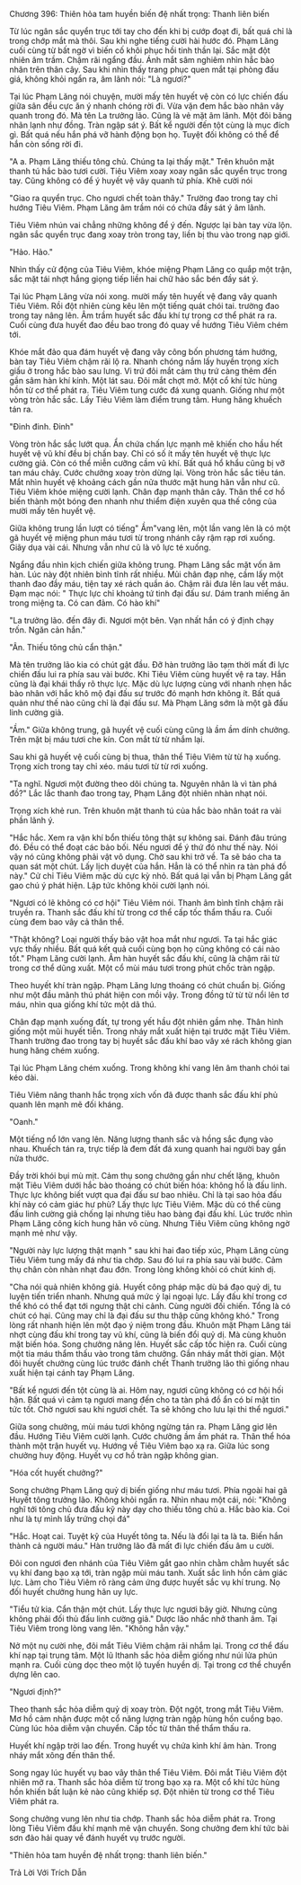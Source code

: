 




Chương 396: Thiên hỏa tam huyền biến đệ nhất trọng: Thanh liên biến


Từ lúc ngân sắc quyển trục tới tay cho đến khi bị cướp đoạt đi, bất quá chỉ là trong chớp mắt mà thôi. Sau khi nghe tiếng cười hài hước đó. Phạm Lăng cuối cùng từ bất ngờ vì biến cố khôi phục hồi tinh thần lại. Sắc mặt đột nhiên âm trầm. Chậm rãi ngẩng đầu. Ánh mắt sâm nghiêm nhìn hắc bào nhân trên thân cây. Sau khi nhìn thấy trang phục quen mắt tại phòng đấu giá, không khỏi ngẩn ra, âm lãnh nói: "Là ngươi?"

Tại lúc Phạm Lăng nói chuyện, mười mấy tên huyết vệ còn có lực chiến đấu giữa sân đều cực ăn ý nhanh chóng rời đi. Vừa vặn đem hắc bào nhân vây quanh trong đó. Mà tên La trưởng lão. Cũng là vẻ mặt âm lãnh. Một đôi băng nhãn lạnh như đồng. Tràn ngập sát ý. Bất kể người đến tột cùng là mục đích gì. Bất quá nếu hắn phá vỡ hành động bọn họ. Tuyệt đối không có thể để hắn còn sống rời đi.

"A a. Phạm Lăng thiếu tông chủ. Chúng ta lại thấy mặt." Trên khuôn mặt thanh tú hắc bào tươi cười. Tiêu Viêm xoay xoay ngân sắc quyển trục trong tay. Cũng không có để ý huyết vệ vây quanh tứ phía. Khẽ cười nói

"Giao ra quyển trục. Cho ngươi chết toàn thây." Trường đao trong tay chỉ hướng Tiêu Viêm. Phạm Lăng âm trầm nói có chứa đầy sát ý âm lãnh.

Tiêu Viêm nhún vai chẳng những không để ý đến. Ngược lại bàn tay vừa lộn. ngân sắc quyển trục đang xoay tròn trong tay, liền bị thu vào trong nạp giới.

"Hảo. Hảo."

Nhìn thấy cử động của Tiêu Viêm, khóe miệng Phạm Lăng co quắp một trận, sắc mặt tái nhợt hắng giọng tiếp liền hai chữ hảo sắc bén đầy sát ý.

Tại lúc Phạm Lăng vừa nói xong. mười mấy tên huyết vệ đang vây quanh Tiêu Viêm. Rồi đột nhiên cùng kêu lên một tiếng quát chói tai. trường đao trong tay nâng lên. Âm trầm huyết sắc đấu khí tự trong cơ thể phát ra ra. Cuối cùng đưa huyết đao đều bao trong đó quay về hướng Tiêu Viêm chém tới.

Khóe mắt đảo qua đám huyết vệ đang vây công bốn phương tám hướng, bàn tay Tiêu Viêm chậm rãi lộ ra. Nhanh chóng nắm lấy huyền trọng xích giấu ở trong hắc bào sau lưng. Vi trứ đôi mắt cảm thụ trứ càng thêm đến gần sâm hàn khí kính. Một lát sau. Đôi mắt chợt mở. Một cổ khí tức hùng hồn từ cơ thể phát ra. Tiêu Viêm tung cước đá xung quanh. Giống như một vòng tròn hắc sắc. Lấy Tiêu Viêm làm điểm trung tâm. Hung hăng khuếch tán ra.

"Đinh đinh. Đinh"

Vòng tròn hắc sắc lướt qua. Ẩn chứa chấn lực mạnh mẽ khiến cho hầu hết huyết vệ vũ khí đều bị chấn bay. Chỉ có số ít mấy tên huyết vệ thực lực cường giả. Còn có thể miễn cưỡng cầm vũ khí. Bất quá hổ khẩu cũng bị vỡ tan máu chảy. Cước chưởng xoay tròn dừng lại. Vòng tròn hắc sắc tiêu tán. Mắt nhìn huyết vệ khoảng cách gần nửa thước mặt hung hãn vẫn như cũ. Tiêu Viêm khóe miệng cười lạnh. Chân đạp mạnh thân cây. Thân thể cơ hồ biến thành một bóng đen nhanh như thiểm điện xuyên qua thế công của mười mấy tên huyết vệ.

Giữa không trung lần lượt có tiếng" Ầm"vang lên, một lần vang lên là có một gã huyết vệ miệng phun máu tươi từ trong nhánh cây rậm rạp rơi xuống. Giãy dụa vài cái. Nhưng vẫn như cũ là vô lực té xuống.

Ngẩng đầu nhìn kịch chiến giữa không trung. Phạm Lăng sắc mặt vốn âm hàn. Lúc này đột nhiên bình tĩnh rất nhiều. Mủi chân đạp nhẹ, cầm lấy một thanh đao đầy máu, tiện tay xé rách quần áo. Chậm rãi đưa lên lau vết máu. Đạm mạc nói: " Thực lực chỉ khoảng tứ tinh đại đấu sư. Dám tranh miếng ăn trong miệng ta. Có can đảm. Có hào khí"

"La trưởng lão. đến đây đi. Ngươi một bên. Vạn nhất hắn có ý định chạy trốn. Ngăn cản hắn."

"Ân. Thiếu tông chủ cẩn thận."

Mà tên trưởng lão kia có chút gật đầu. Đỡ hàn trưởng lão tạm thời mất đi lực chiến đấu lui ra phía sau vài bước. Khi Tiêu Viêm cùng huyết vệ ra tay. Hắn cũng là đại khái thấy rõ thực lực. Mặc dù lực lượng cùng với nhanh nhẹn hắc bào nhân với hắc khô mộ đại đấu sư trước đó mạnh hơn không ít. Bất quá quản như thế nào cũng chỉ là đại đấu sư. Mà Phạm Lăng sớm là một gã đấu linh cường giả.

"Ầm." Giữa không trung, gã huyết vệ cuối cùng cũng là ầm ầm dính chưởng. Trên mặt bị máu tươi che kín. Con mắt từ từ nhắm lại.

Sau khi gã huyết vệ cuối cùng bị thua, thân thể Tiêu Viêm từ từ hạ xuống. Trọng xích trong tay chỉ xéo. máu tươi từ từ rơi xuống.

"Ta nghĩ. Ngươi một đường theo dõi chúng ta. Nguyên nhân là vì tàn phá đồ?" Lắc lắc thanh đao trong tay, Phạm Lăng đột nhiên nhàn nhạt nói.

Trọng xích khẻ run. Trên khuôn mặt thanh tú của hắc bào nhân toát ra vài phần lãnh ý.

"Hắc hắc. Xem ra vận khí bổn thiếu tông thật sự không sai. Đánh đâu trúng đó. Đều có thể đoạt các bảo bối. Nếu ngươi để ý thứ đó như thế này. Nói vậy nó cũng không phải vật vô dụng. Chờ sau khi trở về. Ta sẽ báo cha ta quan sát một chút. Lấy lịch duyệt của hắn. Hẳn là có thể nhìn ra tàn phá đồ này." Cử chỉ Tiêu Viêm mặc dù cực kỳ nhỏ. Bất quá lại vẫn bị Phạm Lăng gắt gao chú ý phát hiện. Lập tức không khỏi cười lạnh nói.

"Ngươi có lẽ không có cơ hội" Tiêu Viêm nói. Thanh âm bình tĩnh chậm rãi truyền ra. Thanh sắc đấu khí từ trong cơ thể cấp tốc thẩm thấu ra. Cuối cùng đem bao vây cả thân thể.

"Thật không? Loại người thấy bảo vật hoa mắt như ngươi. Ta tại hắc giác vực thấy nhiều. Bất quá kết quả cuối cùng bọn họ cũng không có cái nào tốt." Phạm Lăng cười lạnh. Âm hàn huyết sắc đấu khí, cũng là chậm rãi từ trong cơ thể dũng xuất. Một cổ mùi máu tươi trong phút chốc tràn ngập.

Theo huyết khí tràn ngập. Phạm Lăng lưng thoáng có chút chuẩn bị. Giống như một đầu mãnh thú phát hiện con mồi vậy. Trong đồng tử từ từ nổi lên tơ máu, nhìn qua giống khí tức một dã thú.

Chân đạp mạnh xuống đất, tự trong yết hầu đột nhiên gầm nhẹ. Thân hình giống một mũi huyết tiễn. Trong nháy mắt xuất hiện tại trước mặt Tiêu Viêm. Thanh trường đao trong tay bị huyết sắc đấu khí bao vây xé rách không gian hung hăng chém xuống.

Tại lúc Phạm Lăng chém xuống. Trong không khí vang lên âm thanh chói tai kéo dài.

Tiêu Viêm nâng thanh hắc trọng xích vốn đã được thanh sắc đấu khí phủ quanh lên mạnh mẽ đối kháng.

"Oanh."

Một tiếng nổ lớn vang lên. Năng lượng thanh sắc và hồng sắc đụng vào nhau. Khuếch tán ra, trực tiếp là đem đất đá xung quanh hai người bay gần nửa thước.

Đầy trời khói bụi mù mịt. Cảm thụ song chưởng gần như chết lặng, khuôn mặt Tiêu Viêm dưới hắc bào thoáng có chút biến hóa: không hổ là đấu linh. Thực lực không biết vượt qua đại đấu sư bao nhiêu. Chỉ là tại sao hỏa đấu khí này có cảm giác hư phù? Lấy thực lực Tiêu Viêm. Mặc dù có thể cùng đấu linh cường giả chống lại nhưng tiêu hao bàng đại đấu khí. Lúc trước nhìn Phạm Lăng công kích hung hãn vô cùng. Nhưng Tiêu Viêm cũng không ngờ mạnh mẻ như vậy.

"Người này lực lượng thật mạnh " sau khi hai đao tiếp xúc, Phạm Lăng cùng Tiêu Viêm tung mấy đá như tia chớp. Sau đó lui ra phía sau vài bước. Cảm thụ chân còn nhàn nhạt đau đớn. Trong lòng không khỏi có chút kinh dị.

"Cha nói quả nhiên không giả. Huyết công pháp mặc dù bá đạo quỷ dị, tu luyện tiến triển nhanh. Nhưng quá mức ỷ lại ngoại lực. Lấy đấu khí trong cơ thể khó có thể đạt tới ngưng thật chi cảnh. Cùng người đối chiến. Tổng là có chút có hại. Cũng may chỉ là đại đấu sư thu thập cũng không khó." Trong lòng rất nhanh hiện lên một đạo ý niệm trong đầu. Khuôn mặt Phạm Lăng tái nhợt cùng đấu khí trong tay vũ khí, cũng là biến đổi quỷ dị. Mà cùng khuôn mặt biến hóa. Song chưởng nâng lên. Huyết sắc cấp tốc hiện ra. Cuối cùng một tia máu thẩm thấu vào trong tâm chưởng. Gần nháy mắt thời gian. Một đôi huyết chưởng cùng lúc trước đánh chết Thanh trưởng lão thì giống nhau xuất hiện tại cánh tay Phạm Lăng.

"Bất kể ngươi đến tột cùng là ai. Hôm nay, ngươi cũng không có cơ hội hối hận. Bất quá vì cảm tạ ngươi mang đến cho ta tàn phá đồ ẩn có bí mật tin tức tốt. Chờ ngươi sau khi ngươi chết. Ta sẽ không cho lưu lại thi thể ngươi."

Giữa song chưởng, mùi máu tươi không ngừng tán ra. Phạm Lăng giơ lên đầu. Hướng Tiêu Viêm cười lạnh. Cước chưởng ầm ầm phát ra. Thân thể hóa thành một trận huyết vụ. Hướng về Tiêu Viêm bạo xạ ra. Giữa lúc song chưởng huy động. Huyết vụ cơ hồ tràn ngập không gian.

"Hóa cốt huyết chưởng?"

Song chưởng Phạm Lăng quỷ dị biến giống như máu tươi. Phía ngoài hai gã Huyết tông trưởng lão. Không khỏi ngẩn ra. Nhìn nhau một cái, nói: "Không nghĩ tới tông chủ đưa đấu kỹ này dạy cho thiếu tông chủ a. Hắc bào kia. Coi như là tự mình lấy trứng chọi đá"

"Hắc. Hoạt cai. Tuyệt kỹ của Huyết tông ta. Nếu là đổi lại ta là ta. Biến hắn thành cả người máu." Hàn trưởng lão đã mất đi lực chiến đấu âm u cười.

Đôi con ngươi đen nhánh của Tiêu Viêm gắt gao nhìn chằm chằm huyết sắc vụ khí đang bạo xạ tới, tràn ngập mùi máu tanh. Xuất sắc linh hồn cảm giác lực. Làm cho Tiêu Viêm rõ ràng cảm ứng được huyết sắc vụ khí trung. Nọ đối huyết chưởng hung hãn uy lực.

"Tiểu tử kia. Cẩn thận một chút. Lấy thực lực ngươi bây giờ. Nhưng cũng không phải đối thủ đấu linh cường giả." Dược lão nhắc nhở thanh âm. Tại Tiêu Viêm trong lòng vang lên. "Không hẳn vậy."

Nở một nụ cười nhẹ, đôi mắt Tiêu Viêm chậm rãi nhắm lại. Trong cơ thể đấu khí nạp tại trung tâm. Một lũ lthanh sắc hỏa diễm giống như núi lửa phún mạnh ra. Cuối cùng dọc theo một lộ tuyến huyền dị. Tại trong cơ thể chuyển dựng lên cao.

"Ngươi định?"

Theo thanh sắc hỏa diễm quỷ dị xoay tròn. Đột ngột, trong mắt Tiêu Viêm. Mơ hồ cảm nhận được một cổ năng lượng tràn ngập hùng hồn cuồng bạo. Cùng lúc hỏa diễm vận chuyển. Cấp tốc từ thân thể thẩm thấu ra.

Huyết khí ngập trời lao đến. Trong huyết vụ chứa kình khí âm hàn. Trong nháy mắt xông đến thân thể.

Song ngay lúc huyết vụ bao vây thân thể Tiêu Viêm. Đôi mắt Tiêu Viêm đột nhiên mở ra. Thanh sắc hỏa diễm từ trong bạo xạ ra. Một cổ khí tức hùng hồn khiến bất luận kẻ nào cũng khiếp sợ. Đột nhiên từ trong cơ thể Tiêu Viêm phát ra.

Song chưởng vung lên như tia chớp. Thanh sắc hỏa diễm phát ra. Trong lòng Tiêu Viêm đấu khí mạnh mẽ vận chuyển. Song chưởng đem khí tức bài sơn đảo hải quay về đánh huyết vụ trước người.

"Thiên hỏa tam huyền đệ nhất trọng: thanh liên biến."

Trả Lời Với Trích Dẫn




